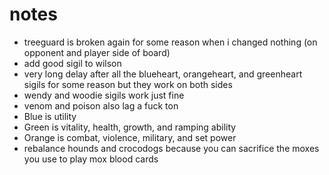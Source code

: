 # notes

-   treeguard is broken again for some reason when i changed nothing (on opponent and player side of board)
-   add good sigil to wilson
-   very long delay after all the blueheart, orangeheart, and greenheart sigils for some reason but they work on both sides
-   wendy and woodie sigils work just fine
-   venom and poison also lag a fuck ton
-   Blue is utility
-   Green is vitality, health, growth, and ramping ability
-   Orange is combat, violence, military, and set power
-   rebalance hounds and crocodogs because you can sacrifice the moxes you use to play mox blood cards